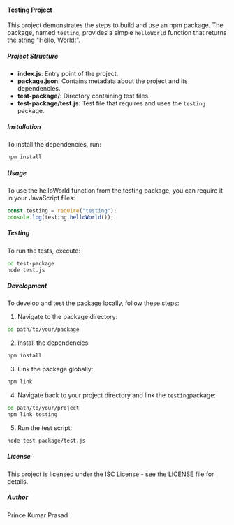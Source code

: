 #### Testing Project

This project demonstrates the steps to build and use an npm package. The package, named `testing`, provides a simple `helloWorld` function that returns the string "Hello, World!".

##### Project Structure

- **index.js**: Entry point of the project.
- **package.json**: Contains metadata about the project and its dependencies.
- **test-package/**: Directory containing test files.
- **test-package/test.js**: Test file that requires and uses the `testing` package.

##### Installation

To install the dependencies, run:

```sh
npm install
```

##### Usage

To use the helloWorld function from the testing package, you can require it in your JavaScript files:

```js
const testing = require("testing");
console.log(testing.helloWorld());
```

##### Testing

To run the tests, execute:

```sh
cd test-package
node test.js
```

##### Development

To develop and test the package locally, follow these steps:

1. Navigate to the package directory:

```sh
cd path/to/your/package
```

2. Install the dependencies:

```sh
npm install
```

3. Link the package globally:

```sh
npm link
```

4. Navigate back to your project directory and link the `testing`package:

```sh
cd path/to/your/project
npm link testing
```

5. Run the test script:

```sh
node test-package/test.js
```

##### License

This project is licensed under the ISC License - see the LICENSE file for details.

##### Author

Prince Kumar Prasad